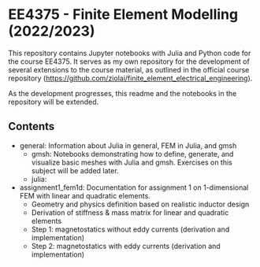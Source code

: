 # EE4375 - Finite Element Modelling (2022/2023)
This repository contains Jupyter notebooks with Julia and Python code for the course EE4375.
It serves as my own repository for the development of several extensions to the course material, as outlined in the official course repository (https://github.com/ziolai/finite_element_electrical_engineering).

As the development progresses, this readme and the notebooks in the repository will be extended.

## Contents
- general: Information about Julia in general, FEM in Julia, and gmsh
  - gmsh: Notebooks demonstrating how to define, generate, and visualize basic meshes with Julia and gmsh. Exercises on this subject will be added later.
  - julia:
- assignment1_fem1d: Documentation for assignment 1 on 1-dimensional FEM with linear and quadratic elements.
  - Geometry and physics definition based on realistic inductor design
  - Derivation of stiffness & mass matrix for linear and quadratic elements
  - Step 1: magnetostatics without eddy currents (derivation and implementation)
  - Step 2: magnetostatics with eddy currents (derivation and implementation)
